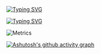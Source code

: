 
[![Typing SVG](https://readme-typing-svg.demolab.com?font=Fira+Code&pause=1000&center=true&width=435&lines=have+a+nice+day;wish+you+will+be+happy)](https://git.io/typing-svg)

[![Typing SVG](https://readme-typing-svg.demolab.com?font=Fira+Code&pause=1000&color=F75C49&center=true&vCenter=true&multiline=true&width=500&lines=------------------------------------------------------------------------)](https://git.io/typing-svg)

![Metrics](https://metrics.lecoq.io/bm131488bm?template=classic&base=header%2C%20activity%2C%20community%2C%20repositories%2C%20metadata&base.indepth=false&base.hireable=false&base.skip=false&config.timezone=Asia%2FShanghai)

[![Ashutosh's github activity graph](https://github-readme-activity-graph.cyclic.app/graph?username=bm131488bm&bg_color=ffffff&color=9e4c98&line=00fa32&point=0c54e4&area=true&hide_border=true)](https://github.com/ashutosh00710/github-readme-activity-graph)
